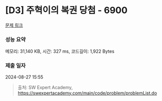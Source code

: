 # [D3] 주혁이의 복권 당첨 - 6900 

[문제 링크](https://swexpertacademy.com/main/code/problem/problemDetail.do?contestProbId=AWh4FhG6Ei4DFAXp) 

### 성능 요약

메모리: 31,140 KB, 시간: 327 ms, 코드길이: 1,922 Bytes

### 제출 일자

2024-08-27 15:55



> 출처: SW Expert Academy, https://swexpertacademy.com/main/code/problem/problemList.do